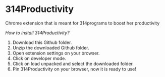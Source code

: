# 314Productivity
 Chrome extension that is meant for 314programs to boost her productivity


*How to install 314Productivity?*
1. Download this Github folder.
2. Unzip the downloaded Github folder.
3. Open extension settings on your browser.
4. Click on developer mode.
5. Click on load unpacked and select the downloaded folder.
6. Pin 314Productivity on your browser, now it is ready to use!

